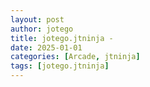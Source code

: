 ```yaml
---
layout: post
author: jotego
title: jotego.jtninja - 
date: 2025-01-01
categories: [Arcade, jtninja]
tags: [jotego.jtninja]
---
```


